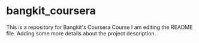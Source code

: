 # bangkit_coursera
This is a repository for Bangkit's Coursera Course
I am editing the README file. Adding some more details about the project description.
